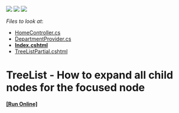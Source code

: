 <!-- default badges list -->
![](https://img.shields.io/endpoint?url=https://codecentral.devexpress.com/api/v1/VersionRange/128554059/14.2.14%2B)
[![](https://img.shields.io/badge/Open_in_DevExpress_Support_Center-FF7200?style=flat-square&logo=DevExpress&logoColor=white)](https://supportcenter.devexpress.com/ticket/details/T449199)
[![](https://img.shields.io/badge/📖_How_to_use_DevExpress_Examples-e9f6fc?style=flat-square)](https://docs.devexpress.com/GeneralInformation/403183)
<!-- default badges end -->
<!-- default file list -->
*Files to look at*:

* [HomeController.cs](./CS/TreeList_Sample/Controllers/HomeController.cs)
* [DepartmentProvider.cs](./CS/TreeList_Sample/Models/DepartmentProvider.cs)
* **[Index.cshtml](./CS/TreeList_Sample/Views/Home/Index.cshtml)**
* [TreeListPartial.cshtml](./CS/TreeList_Sample/Views/Home/TreeListPartial.cshtml)
<!-- default file list end -->
# TreeList - How to expand all child nodes for the focused node
<!-- run online -->
**[[Run Online]](https://codecentral.devexpress.com/t449199/)**
<!-- run online end -->

<br/>


